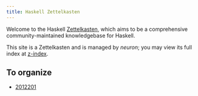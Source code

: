 ```yaml
---
title: Haskell Zettelkasten
---
```


Welcome to the Haskell [Zettelkasten](https://neuron.srid.ca/2011401.html), which aims to be a comprehensive community-maintained knowledgebase for Haskell.

This site is a Zettelkasten and is managed by *neuron*; you may view its full index at [z-index](z-index.html).

## To organize

- [2012201](z:/)
